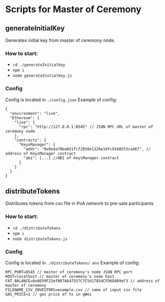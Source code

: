 # Scripts for Master of Ceremony

## generateInitialKey

Generates initial key from master of ceremony node.

### How to start:

- `cd ./generateInitialKey`
- `npm i`
- `node generateInitialKey.js`

### Config

Config is located in `./config.json`
Example of config:
```
{
  "environment": "live",
  "Ethereum": {
    "live": {
      "rpc": "http://127.0.0.1:8545" // JSON RPC URL of master of ceremony node
    },
    "contracts": {
      "KeysManager": {
        "addr": "0x0e4a78ba651fcf2058e1326e16fc9160553ca467", // address of KeysManager contract
        "abi": [...] //ABI of KeysManager contract
      }
    }
  }
}

```

## distributeTokens

Distributes tokens from csv file in PoA network to pre-sale participants

### How to start:

- `cd ./distributeTokens`
- `npm i`
- `node distributeTokens.js`

### Config

Config is located in `./distributeTokens/.env`
Example of config:
```
RPC_PORT=8545 // master of ceremony's node JSON RPC port 
HOST=localhost // master of ceremony's node host 
FAT_BALANCE=0x0039F22efB07A647557C7C5d17854CFD6D489eF3 // address of master of ceremony
FILENAME_CSV_INVESTORS=example.csv // name of input csv file
GAS_PRICE=1 // gas price of tx in gWei
```
